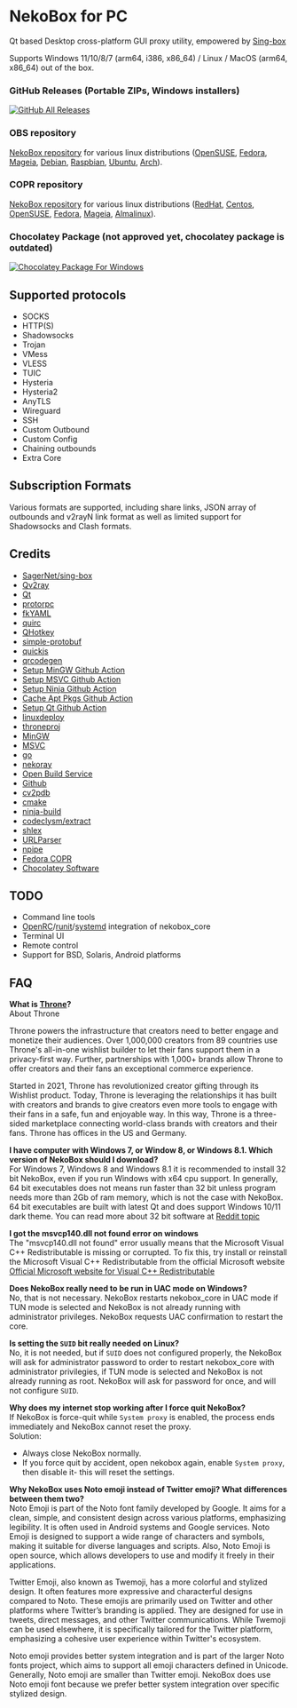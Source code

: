 # NekoBox for PC
Qt based Desktop cross-platform GUI proxy utility, empowered by [Sing-box](https://github.com/SagerNet/sing-box)

Supports Windows 11/10/8/7 (arm64, i386, x86_64) / Linux / MacOS (arm64, x86_64) out of the box.
 
### GitHub Releases (Portable ZIPs, Windows installers)

[![GitHub All Releases](https://img.shields.io/github/downloads/qr243vbi/nekobox/total?label=downloads-total&logo=github&style=flat-square)](https://github.com/qr243vbi/nekobox/releases)

### OBS repository
[NekoBox repository](https://software.opensuse.org//download.html?project=home%3Ajuzbun%3ANekoBox&package=nekobox) for various linux distributions ([OpenSUSE](https://get.opensuse.org/), [Fedora](https://fedoraproject.org/), [Mageia](https://www.mageia.org/), [Debian](https://www.debian.org/), [Raspbian](https://www.raspberrypi.com/software/), [Ubuntu](https://ubuntu.com/), [Arch](https://archlinux.org/)).

### COPR repository
[NekoBox repository](https://copr.fedorainfracloud.org/coprs/qr243vbi/NekoBox/) for various linux distributions ([RedHat](https://www.redhat.com), [Centos](https://www.centos.org), [OpenSUSE](https://get.opensuse.org/), [Fedora](https://fedoraproject.org/), [Mageia](https://www.mageia.org/), [Almalinux](https://almalinux.org/)).

### Chocolatey Package (not approved yet, chocolatey package is outdated)

[![Chocolatey Package For Windows](https://img.shields.io/chocolatey/dt/nekobox?style=flat-square&logo=chocolatey&label=downloads-total
)](https://community.chocolatey.org/packages/nekobox)

## Supported protocols

- SOCKS
- HTTP(S)
- Shadowsocks
- Trojan
- VMess
- VLESS
- TUIC
- Hysteria
- Hysteria2
- AnyTLS
- Wireguard
- SSH
- Custom Outbound
- Custom Config
- Chaining outbounds
- Extra Core

## Subscription Formats

Various formats are supported, including share links, JSON array of outbounds and v2rayN link format as well as limited support for Shadowsocks and Clash formats.

## Credits

- [SagerNet/sing-box](https://github.com/SagerNet/sing-box)
- [Qv2ray](https://github.com/Qv2ray/Qv2ray)
- [Qt](https://www.qt.io/)
- [protorpc](https://github.com/chai2010/protorpc)
- [fkYAML](https://github.com/fktn-k/fkYAML)
- [quirc](https://github.com/dlbeer/quirc)
- [QHotkey](https://github.com/Skycoder42/QHotkey)
- [simple-protobuf](https://github.com/tonda-kriz/simple-protobuf)
- [quickjs](https://quickjs-ng.github.io/quickjs)
- [qrcodegen](https://www.nayuki.io/page/qr-code-generator-library)
- [Setup MinGW Github Action](https://github.com/bwoodsend/setup-winlibs-action)
- [Setup MSVC Github Action](https://github.com/ilammy/msvc-dev-cmd)
- [Setup Ninja Github Action](https://github.com/seanmiddleditch/gha-setup-ninja)
- [Cache Apt Pkgs Github Action](https://github.com/awalsh128/cache-apt-pkgs-action)
- [Setup Qt Github Action](https://github.com/jurplel/install-qt-action)
- [linuxdeploy](https://github.com/linuxdeploy/linuxdeploy)
- [throneproj](https://github.com/throneproj/Throne)
- [MinGW](https://www.mingw-w64.org)
- [MSVC](https://visualstudio.microsoft.com/)
- [go](https://go.dev/)
- [nekoray](https://github.com/MatsuriDayo/nekoray)
- [Open Build Service](https://openbuildservice.org/)
- [Github](https://github.com)
- [cv2pdb](https://github.com/rainers/cv2pdb)
- [cmake](https://gitlab.kitware.com/cmake/cmake)
- [ninja-build](https://ninja-build.org/)
- [codeclysm/extract](https://github.com/codeclysm/extract)
- [shlex](https://github.com/google/shlex)
- [URLParser](https://github.com/dongbum/URLParser)
- [npipe](https://github.com/NullYing/npipe)
- [Fedora COPR](https://copr.fedorainfracloud.org/)
- [Chocolatey Software](https://chocolatey.org/)

## TODO
- Command line tools
- [OpenRC](https://openrc.run/)/[runit](https://smarden.org/runit/)/[systemd](https://systemd.io/) integration of nekobox_core
- Terminal UI
- Remote control
- Support for BSD, Solaris, Android platforms

## FAQ
**What is [Throne](https://stripe.com/en-ch/customers/throne)?** <br/>
About Throne

Throne powers the infrastructure that creators need to better engage and monetize their audiences. Over 1,000,000 creators from 89 countries use Throne's all-in-one wishlist builder to let their fans support them in a privacy-first way. Further, partnerships with 1,000+ brands allow Throne to offer creators and their fans an exceptional commerce experience.

Started in 2021, Throne has revolutionized creator gifting through its Wishlist product. Today, Throne is leveraging the relationships it has built with creators and brands to give creators even more tools to engage with their fans in a safe, fun and enjoyable way. In this way, Throne is a three-sided marketplace connecting world-class brands with creators and their fans. Throne has offices in the US and Germany.

**I have computer with Windows 7, or Window 8, or Windows 8.1. Which version of NekoBox should I download?** <br/>
For Windows 7, Windows 8 and Windows 8.1 it is recommended to install 32 bit NekoBox, even if you run Windows with x64 cpu support. In generally, 64 bit executables does not means run faster than 32 bit unless program needs more than 2Gb of ram memory, which is not the case with NekoBox. 64 bit executables are built with latest Qt and does support Windows 10/11 dark theme. You can read more about 32 bit software at [Reddit topic](https://www.reddit.com/r/AskComputerScience/comments/15aqv4o/are_there_any_advantages_to_32_bit_software_or_64/)

**I got the msvcp140.dll not found error on windows** <br/>
The "msvcp140.dll not found" error usually means that the Microsoft Visual C++ Redistributable is missing or corrupted. To fix this, try install or reinstall the Microsoft Visual C++ Redistributable from the official Microsoft website
[Official Microsoft website for Visual C++ Redistributable](https://learn.microsoft.com/en-us/cpp/windows/latest-supported-vc-redist?view=msvc-170)

**Does NekoBox really need to be run in UAC mode on Windows?** <br/>
No, that is not necessary. NekoBox restarts nekobox_core in UAC mode if TUN mode is selected and NekoBox is not already running with administrator privileges. NekoBox requests UAC confirmation to restart the core.

**Is setting the `SUID` bit really needed on Linux?** <br/>
No, it is not needed, but if `SUID` does not configured properly, the NekoBox will ask for administrator password to order to restart nekobox_core with administrator privilegies, if TUN mode is selected and NekoBox is not already running as root. NekoBox will ask for password for once, and will not configure `SUID`.

**Why does my internet stop working after I force quit NekoBox?** <br/>
If NekoBox is force-quit while `System proxy` is enabled, the process ends immediately and NekoBox cannot reset the proxy. <br/>
Solution:
- Always close NekoBox normally.
- If you force quit by accident, open nekobox again, enable `System proxy`, then disable it- this will reset the settings.

**Why NekoBox uses Noto emoji instead of Twitter emoji? What differences between them two?** <br/>
  Noto Emoji is part of the Noto font family developed by Google. It aims for a clean, simple, and consistent design across various platforms, emphasizing legibility. It is often used in Android systems and Google services. Noto Emoji is designed to support a wide range of characters and symbols, making it suitable for diverse languages and scripts. Also, Noto Emoji is open source, which allows developers to use and modify it freely in their applications.

  Twitter Emoji, also known as Twemoji, has a more colorful and stylized design. It often features more expressive and characterful designs compared to Noto. These emojis are primarily used on Twitter and other platforms where Twitter’s branding is applied. They are designed for use in tweets, direct messages, and other Twitter communications. While Twemoji can be used elsewhere, it is specifically tailored for the Twitter platform, emphasizing a cohesive user experience within Twitter's ecosystem.

  Noto emoji provides better system integration and is part of the larger Noto fonts project, which aims to support all emoji characters defined in Unicode. Generally, Noto emoji are smaller than Twitter emoji. NekoBox does use Noto emoji font because we prefer better system integration over specific stylized design.
